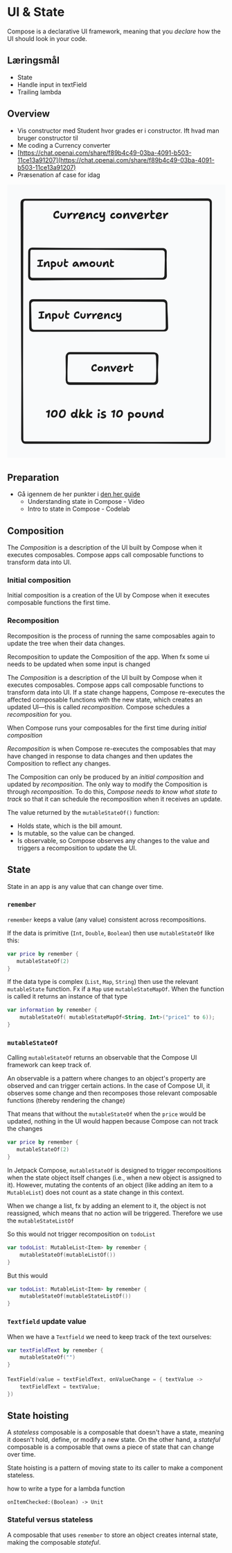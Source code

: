 # UI & State

Compose is a declarative UI framework, meaning that you *declare* how the UI should look in your code.



## Læringsmål

- State
- Handle input in textField
- Trailing lambda



## Overview

- Vis constructor med Student hvor grades er i constructor. Ift hvad man bruger constructor til
- Me coding a Currency converter
- [https://chat.openai.com/share/f89b4c49-03ba-4091-b503-11ce13a91207](https://chat.openai.com/share/f89b4c49-03ba-4091-b503-11ce13a91207)
- Præsenation af case for idag

<!--

- Hvor langt har du til arbejde?
- Hvor mange linjer kode har du skrevet i dit seneste projekt?
- Hvor mange billeder har du taget med dit kamera eller smartphone det sidste år?
- Hvor mange kopper kaffe drikker du i gennemsnit om ugen?
- Hvor mange mennesker kender du ca?
- Vejnummer

-->

![CleanShot-2024-03-06-at-12.40.36](assets/CleanShot-2024-03-06-at-12.40.36.png)



## Preparation

- Gå igennem de her punkter i [den her guide](https://developer.android.com/courses/pathways/android-basics-compose-unit-2-pathway-3)
  - Understanding state in Compose - Video
  - Intro to state in Compose - Codelab



## Composition

The *Composition* is a description of the UI built by Compose when it executes composables. Compose apps call composable functions to transform data into UI.



### Initial composition

Initial composition is a creation of the UI by Compose when it executes composable functions the first time.



### Recomposition

Recomposition is the process of running the same composables again to update the tree when their data changes.



Recomposition to update the Composition of the app. When fx some ui needs to be updated when some input is changed



The *Composition* is a description of the UI built by Compose  when it executes composables. Compose apps call composable functions to transform data into UI. If a state change happens, Compose re-executes  the affected composable functions with the new state, which creates an  updated UI—this is called *recomposition*. Compose schedules a *recomposition* for you.

When Compose runs your composables for the first time during *initial composition*

*Recomposition* is when Compose re-executes the composables that  may have changed in response to data changes and then updates the  Composition to reflect any changes.

The Composition can only be produced by an *initial composition* and updated by *recomposition*. The only way to modify the Composition is through *recomposition*. To do this, *Compose needs to know what state to track* so that it can schedule the recomposition when it receives an update.

The value returned by the `mutableStateOf()` function:

- Holds state, which is the bill amount.
- Is mutable, so the value can be changed.
- Is observable, so Compose observes any changes to the value and triggers a recomposition to update the UI.



## State

State in an app is any value that can change over time.



### `remember`

`remember` keeps a value (any value) consistent across recompositions.



If the data is primitive (`Int`, `Double`, `Boolean`) then use `mutableStateOf` like this:

```kotlin
var price by remember {
   mutableStateOf(2)
}
```



If the data type is complex (`List`, `Map`, `String`) then use the relevant `mutableState` function. Fx if a `Map` use `mutableStateMapOf`. When the function is called it returns an instance of that type

```kotlin
var information by remember {
    mutableStateOf( mutableStateMapOf<String, Int>("price1" to 6));
}
```



### `mutableStateOf`

Calling `mutableStateOf` returns an observable that the Compose UI framework can keep track of. 

An observable is a pattern where changes to an object's property are observed and can trigger certain actions. In the case of Compose UI, it observes some change and then recomposes those relevant composable functions (thereby rendering the change)

That means that without the `mutableStateOf` when the `price` would be updated, nothing in the UI would happen because Compose can not track the changes

```kotlin
var price by remember {
   mutableStateOf(2)
}
```

In Jetpack Compose, `mutableStateOf` is designed to trigger recompositions when the state object itself changes (i.e., when a new  object is assigned to it). However, mutating the contents of an object  (like adding an item to a `MutableList`) does not count as a state change in this context.

When we change a list, fx by adding an element to it, the object is not reassigned, which means that no action will be triggered. Therefore we use the `mutableStateListOf`

So this would not trigger recomposition on `todoList`

```kotlin
var todoList: MutableList<Item> by remember {
    mutableStateOf(mutableListOf())
}
```

But this would

```kotlin
var todoList: MutableList<Item> by remember {
    mutableStateOf(mutableStateListOf())
}
```



### `Textfield` update value

When we have a `Textfield` we need to keep track of the text ourselves:

```kotlin
var textFieldText by remember {
    mutableStateOf("")
}

TextField(value = textFieldText, onValueChange = { textValue ->
    textFieldText = textValue;
})
```



## State hoisting

A *stateless* composable is a composable that doesn't have a state, meaning it doesn't hold, define, or modify a new state. On the other hand, a *stateful* composable is a composable that owns a piece of state that can change over time.

State hoisting is a pattern of moving state to its caller to make a component stateless.

how to write a type for a lambda function

```
onItemChecked:(Boolean) -> Unit
```



### Stateful versus stateless

A composable that uses `remember` to store an object creates internal state, making the composable *stateful*. 

<!--

## Magisk lommeregner

Vi skal lave en magisk lommeregner der kan hjælpe med et trylle trick der virkelig kan imponere

![Mobile calculator](assets/CleanShot-2024-01-17-at-11.09.41.png)



Lommeregneren skal virke som en normal lommeregner, MEN hvis den er i secret mode skal den give et resultat i bestemmer når man trykker på `=`. Tænk over hvordan man kan aktivere secret mode i en lommeregner. Hvad skal brugeren gøre?

Tænk også over hvordan brugeren får indtastet telefonnummer der skal stå i secret mode. Måske på opstart, måske en hemmelig menu der bliver aktiveret. Det er op til jer

I må meget gerne selv hoppe ud i at løse opgaven. 

For dem af jer der er lidt i tvivl om hvor i skal starte har jeg stilladseret opgaven lidt



### 1 - UI

Først få lavet UI'en til din app. Ikke tænk i funktionalitet endnu!

Brug et `Textfield` i toppen til at vise det man taster

Brug `Button` til alle de andre knapper



### 2 - Oprettelse af state variabler

Vi skal til at tænke over hvilken state vi har i appen. Som jeg ser det er der minimum to state variabler

- Teksten med det som skal vises i toppen af lommeregneren
- Om appen er i secret mode eller ikke. Sæt den til default at være `false`

Lav state variabler med de rigtige typer der kan tracke ændringer i state



### 3 - Ændring af state

Nu skal vi til at ændre state. Når man trykker på en af knapperne som tallene og plus, minus, gange og divider, skal teksten opdateres så den passer med de knapper brugeren har tastet.

Hvis fx brugeren trykker på `234`, `+` og `32`, skal der i textfeltet stå `234+32`

Lad os vente med `AC`, `+/-`, `%` og `.`



### 4 - Vis resultat

Når man klikker på `=` skal enten resultatet vises (hvis secret mode er `false`) ellers skal det tal brugeren har tastet ind vises (hvis secret mode er `true`)

Jeg har fået ChatGPT til at at lave en funktion der tager en streng af operationer og udfører operationerne. Den hedder `getResult`

```kotlin
getResult("2+34-10"); // 26
```



```kotlin

fun getResult(expression: String): Int {
    val tokens = tokenizeExpression(expression)
    return evaluateTokens(tokens)
}

fun tokenizeExpression(expression: String): List<String> {
    val regex = Regex("([*+/-])|([0-9]+)")
    return regex.findAll(expression).map { it.value }.toList()
}

fun evaluateTokens(tokens: List<String>): Int {
    val numberStack = Stack<Int>()
    val operatorStack = Stack<Char>()

    for (token in tokens) {
        when {
            token.isNumber() -> numberStack.push(token.toInt())
            token.isOperator() -> {
                while (!operatorStack.isEmpty() && hasHigherPrecedence(operatorStack.peek(), token[0])) {
                    val result = applyOperation(numberStack.pop(), numberStack.pop(), operatorStack.pop())
                    numberStack.push(result)
                }
                operatorStack.push(token[0])
            }
        }
    }

    while (!operatorStack.isEmpty()) {
        val result = applyOperation(numberStack.pop(), numberStack.pop(), operatorStack.pop())
        numberStack.push(result)
    }

    return numberStack.pop()
}

fun String.isNumber() = this.matches(Regex("\\d+"))
fun String.isOperator() = this.matches(Regex("[*+/-]"))
fun hasHigherPrecedence(op1: Char, op2: Char): Boolean {
    if (op1 == '*' || op1 == '/') return true
    if (op2 == '+' || op2 == '-') return true
    return false
}

fun applyOperation(a: Int, b: Int, op: Char): Int {
    return when (op) {
        '+' -> a + b
        '-' -> b - a
        '*' -> a * b
        '/' -> b / a
        else -> throw IllegalArgumentException("Unknown operator: $op")
    }
}
```



### 5 - Secret mode

Tillykke du har nu lavet en kommeregner app 🎉

Tænk over hvordan en bruger skal kunne aktivere secret mode. Prøv at brainstorme et par ideer

Prøv at implementere den ide der virker nemmest. Tjek om secret mode kan aktiveres og deaktiveres og at det virker. Det telefonnummer der skal vises kan i bare hardcode på det her trin



### 5 - Resten af knapperne

Implementer `AC` først. De andre knapper må i gerne prøve, men det kan være de giver nogle flere udfordringer, det er op til jer



### 6 - Indtast af telefonnummer

Hvordan får brugeren indtastet telefonnummeret? Igen brainstorm og vælg den nemmeste ide. 



### 7 - Færdiggør app

Kan du få lommeregneren til at ligne en rigtig lommeregner?

-->

<!--

## Exercises - Indkøbsseddel

Måske overvej lidt mere stilladsering her



Den her er for svær umiddelbart



Den her opgave er en Rite-of-passage for udviklere. Lidt ligesom hello world. Alle skal have prøvet at lave deres egen indkøbsseddel eller todo app. Funktionaliteterne er de samme:

I skal lave en indkøbsseddel app med disse features:

- Man skal kunne oprette nye elementer til indkøbssedlen
- Hvis der ikke er nogle elementer skal der stå "No elements, please create a new element"
- Elementerne skal stå i en liste
- Når man er færdig med et element skal man kunne strege den ud



Nice to have

- Man skal kunne flytte rundt på elementerne, så fx et element der er i bunden kan skubbes op i toppen
- Man skal kunne søge i sine elementer
- Man skal kunne sortere sine elementer på en måde (måske alfabetisk eller oprettelses tidspunkt)



Prøv først at få jeres interface på plads. Sketch gerne først og så få det ned på papir. Processen er rigtig fint beskrevet [her](https://developer.android.com/codelabs/basic-android-kotlin-compose-art-space?continue=https%3A%2F%2Fdeveloper.android.com%2Fcourses%2Fpathways%2Fandroid-basics-compose-unit-2-pathway-3%23codelab-https%3A%2F%2Fdeveloper.android.com%2Fcodelabs%2Fbasic-android-kotlin-compose-art-space#1). Altså hvordan man kommer fra wireframe/prototype til compose elementer

![AI generated Image for inspiration](https://files.oaiusercontent.com/file-vJ8HUzLOxmSC576yCumXodi0?se=2023-12-14T15%3A33%3A50Z&sp=r&sv=2021-08-06&sr=b&rscc=max-age%3D31536000%2C%20immutable&rscd=attachment%3B%20filename%3Dbc21233f-8c9b-409e-93ab-c7e94200663d.webp&sig=BgSHIH1g9HgtZ4h/7vNLu10bq2CLULXgrvEBH8XqkuM%3D)

-->
